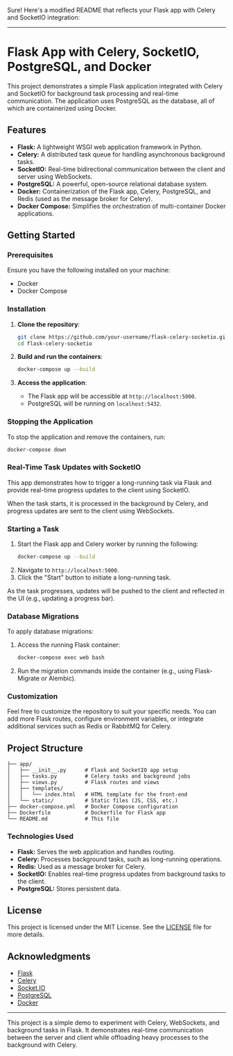 Sure! Here's a modified README that reflects your Flask app with Celery and SocketIO integration:

---

# Flask App with Celery, SocketIO, PostgreSQL, and Docker

This project demonstrates a simple Flask application integrated with Celery and SocketIO for background task processing and real-time communication. The application uses PostgreSQL as the database, all of which are containerized using Docker.

## Features

- **Flask:** A lightweight WSGI web application framework in Python.
- **Celery:** A distributed task queue for handling asynchronous background tasks.
- **SocketIO:** Real-time bidirectional communication between the client and server using WebSockets.
- **PostgreSQL:** A powerful, open-source relational database system.
- **Docker:** Containerization of the Flask app, Celery, PostgreSQL, and Redis (used as the message broker for Celery).
- **Docker Compose:** Simplifies the orchestration of multi-container Docker applications.

## Getting Started

### Prerequisites

Ensure you have the following installed on your machine:

- Docker
- Docker Compose

### Installation

1. **Clone the repository**:
   ```bash
   git clone https://github.com/your-username/flask-celery-socketio.git
   cd flask-celery-socketio
   ```

2. **Build and run the containers**:
   ```bash
   docker-compose up --build
   ```

3. **Access the application**:
   - The Flask app will be accessible at `http://localhost:5000`.
   - PostgreSQL will be running on `localhost:5432`.

### Stopping the Application

To stop the application and remove the containers, run:

```bash
docker-compose down
```

### Real-Time Task Updates with SocketIO

This app demonstrates how to trigger a long-running task via Flask and provide real-time progress updates to the client using SocketIO. 

When the task starts, it is processed in the background by Celery, and progress updates are sent to the client using WebSockets.

### Starting a Task

1. Start the Flask app and Celery worker by running the following:
   ```bash
   docker-compose up --build
   ```
2. Navigate to `http://localhost:5000`.
3. Click the "Start" button to initiate a long-running task.

As the task progresses, updates will be pushed to the client and reflected in the UI (e.g., updating a progress bar).

### Database Migrations

To apply database migrations:

1. Access the running Flask container:
   ```bash
   docker-compose exec web bash
   ```
2. Run the migration commands inside the container (e.g., using Flask-Migrate or Alembic).

### Customization

Feel free to customize the repository to suit your specific needs. You can add more Flask routes, configure environment variables, or integrate additional services such as Redis or RabbitMQ for Celery.

## Project Structure

```plaintext
├── app/
│   ├── __init__.py      # Flask and SocketIO app setup
│   ├── tasks.py         # Celery tasks and background jobs
│   ├── views.py         # Flask routes and views
│   ├── templates/
│   │   └── index.html   # HTML template for the front-end
│   └── static/          # Static files (JS, CSS, etc.)
├── docker-compose.yml   # Docker Compose configuration
├── Dockerfile           # Dockerfile for Flask app
└── README.md            # This file
```

### Technologies Used

- **Flask:** Serves the web application and handles routing.
- **Celery:** Processes background tasks, such as long-running operations.
- **Redis:** Used as a message broker for Celery.
- **SocketIO:** Enables real-time progress updates from background tasks to the client.
- **PostgreSQL:** Stores persistent data.

## License

This project is licensed under the MIT License. See the [LICENSE](LICENSE) file for more details.

## Acknowledgments

- [Flask](https://flask.palletsprojects.com/)
- [Celery](https://docs.celeryproject.org/)
- [Socket.IO](https://socket.io/)
- [PostgreSQL](https://www.postgresql.org/)
- [Docker](https://www.docker.com/)

---

This project is a simple demo to experiment with Celery, WebSockets, and background tasks in Flask. It demonstrates real-time communication between the server and client while offloading heavy processes to the background with Celery.
